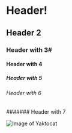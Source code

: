 # Header!
## Header 2
### Header with 3#
#### Header with 4
##### Header with 5
###### Header with 6
####### Header with 7


![Image of Yaktocat](https://octodex.github.com/images/yaktocat.png)
